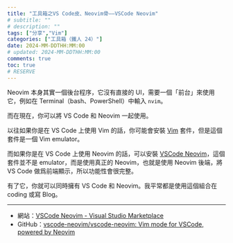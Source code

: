 ```yaml
---
title: "工具箱之VS Code皮、Neovim骨——VSCode Neovim"
# subtitle: ""
# description: ""
tags: ["分享","Vim"]
categories: ["工具箱（鐵人 24）"]
date: 2024-MM-DDTHH:MM:00
# updated: 2024-MM-DDTHH:MM:00
comments: true
toc: true
# RESERVE
---
```


Neovim 本身其實一個後台程序，它沒有直接的 UI，需要一個「前台」來使用它，例如在 Terminal（bash、PowerShell）中輸入 `nvim`。

而在現在，你可以將 VS Code 和 Neovim 一起使用。

<!-- more -->

以往如果你是在 VS Code 上使用 Vim 的話，你可能會安裝 [Vim](https://marketplace.visualstudio.com/items?itemName=vscodevim.vim) 套件，但是這個套件是一個 Vim emulator。

而如果你是在 VS Code 上使用 Neovim 的話，可以安裝 [VSCode Neovim](https://marketplace.visualstudio.com/items?itemName=asvetliakov.vscode-neovim)，這個套件並不是 emulator，而是使用真正的 Neovim，也就是使用 Neovim 後端，將 VS Code 做爲前端顯示，所以功能性會很完整。

有了它，你就可以同時擁有 VS Code 和 Neovim。我平常都是使用這個組合在 coding 或寫 Blog。

---

- 網站：[VSCode Neovim - Visual Studio Marketplace](https://marketplace.visualstudio.com/items?itemName=asvetliakov.vscode-neovim)
- GitHub：[vscode-neovim/vscode-neovim: Vim mode for VSCode, powered by Neovim](https://github.com/vscode-neovim/vscode-neovim)
